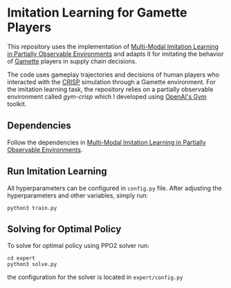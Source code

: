 # Imitation Learning for Gamette Players

This repository uses the implementation of [Multi-Modal Imitation Learning in Partially Observable Environments](https://github.com/MarkFzp/infogail-pomdp) and adapts it for imitating the behavior of [Gamette](https://dl.acm.org/doi/abs/10.1145/3313831.3376571) players in supply chain decisions. 

The code uses gameplay trajectories and decisions of human players who interacted with the [CRISP](https://gitlab.com/syifan/crisp) simulation through a Gamette environment. For the imitation learning task, the repository relies on a partially observable environment called *gym-crisp* which I developed using [OpenAI's Gym](https://gym.openai.com/) toolkit. 

## Dependencies

Follow the dependencies in [Multi-Modal Imitation Learning in Partially Observable Environments](https://github.com/MarkFzp/infogail-pomdp).

## Run Imitation Learning

All hyperparameters can be configured in `config.py` file. After adjusting the hyperparameters and other variables, simply run:

```
python3 train.py
```

## Solving for Optimal Policy 

To solve for optimal policy using PPO2 solver run:

```
cd expert
python3 solve.py
```

the configuration for the solver is located in `expert/config.py`
